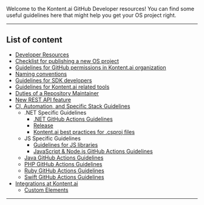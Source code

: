 Welcome to the Kontent.ai GitHub Developer resources! You can find some useful guidelines here that might help you get your OS project right.

---

## List of content

- [Developer Resources](./Developer-Resources.md)
- [Checklist for publishing a new OS project](./Checklist-for-publishing-a-new-OS-project.md)
- [Guidelines for GitHub permissions in Kontent.ai organization](./Guidelines-for-GitHub-permissions-in-Kontent-ai-organization.md)
- [Naming conventions](./Naming-conventions.md)
- [Guidelines for SDK developers](./Guidelines-for-SDK-developers.md)
- [Guidelines for Kontent.ai related tools](./Guidelines-for-Kontent.ai-related-tools.md)
- [Duties of a Repository Maintainer](./Duties-of-a-Repository-Maintainer.md)
- [New REST API feature](./New-REST-API-feature.md)
- [CI, Automation, and Specific Stack Guidelines](./ci-and-automation/CI-and-Automation-Guidelines.md)
    - .NET Specific Guidelines
        - [.NET GitHub Actions Guidelines](./ci-and-automation/net-guidelines/net-guidelines.md)
        - [Release](./ci-and-automation/net-guidelines/release.md)
        - [Kontent.ai best practices for .csproj files](./ci-and-automation/net-guidelines/Kontent.ai-best-practices-for-.csproj-files.md)
    - JS Specific Guidelines
        - [Guidelines for JS libraries](./ci-and-automation/js-guidelines/js-guidelines.md)
        - [JavaScript & Node.js GitHub Actions Guidelines](./ci-and-automation/js-guidelines/JavaScript-Node.js-GitHub-Actions-Guidelines.md)
    - [Java GitHub Actions Guidelines](./ci-and-automation/Java-GitHub-Actions-Guidelines.md)
    - [PHP GitHub Actions Guidelines](./ci-and-automation/PHP-GitHub-Actions-Guidelines.md)
    - [Ruby GitHub Actions Guidelines](./ci-and-automation/Ruby-GitHub-Actions-Guidelines.md)
    - [Swift GitHub Actions Guidelines](./ci-and-automation/Swift-GitHub-Actions-Guidelines.md)
- [Integrations at Kontent.ai](./integrations/Integrations.md)
    - [Custom Elements](./integrations/Custom-elements.md)
---

